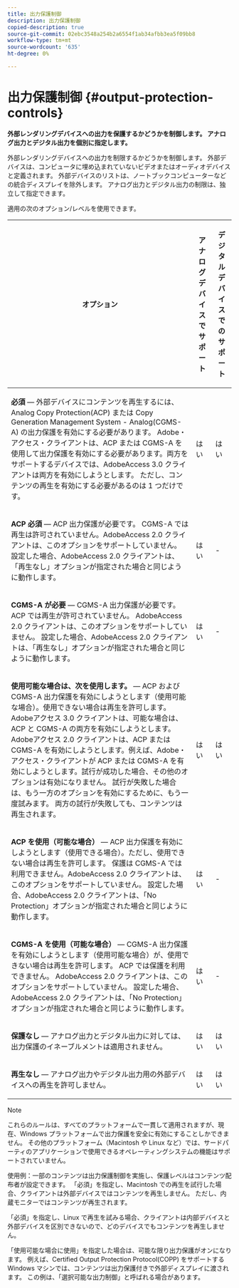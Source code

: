 ```yaml
---
title: 出力保護制御
description: 出力保護制御
copied-description: true
source-git-commit: 02ebc3548a254b2a6554f1ab34afbb3ea5f09bb8
workflow-type: tm+mt
source-wordcount: '635'
ht-degree: 0%

---
```


# 出力保護制御 {#output-protection-controls}

**外部レンダリングデバイスへの出力を保護するかどうかを制御します。 アナログ出力とデジタル出力を個別に指定します。**

外部レンダリングデバイスへの出力を制限するかどうかを制御します。 外部デバイスは、コンピュータに埋め込まれていないビデオまたはオーディオデバイスと定義されます。 外部デバイスのリストは、ノートブックコンピューターなどの統合ディスプレイを除外します。 アナログ出力とデジタル出力の制限は、独立して指定できます。

適用の次のオプション/レベルを使用できます。

<table frame="all" colsep="0" rowsep="1" id="adobetable_fvw_5fx_n4"> 
 <thead class="- topic/thead "> 
  <tr rowsep="1" class="- topic/row "> 
   <th colname="1" class="- topic/entry entry"> <p class="- topic/p ">オプション </p> </th> 
   <th colname="2" class="- topic/entry entry"> <p class="- topic/p ">アナログデバイスでサポート </p> </th> 
   <th colname="3" class="- topic/entry entry"> <p class="- topic/p ">デジタルデバイスでのサポート </p> </th> 
  </tr> 
 </thead>
 <tbody class="- topic/tbody "> 
  <tr rowsep="1" class="- topic/row "> 
   <td colname="1" class="- topic/entry "> <p class="- topic/p "><b class="+ topic/ph hi-d/b ">必須</b>  — 外部デバイスにコンテンツを再生するには、Analog Copy Protection(ACP) または Copy Generation Management System - Analog(CGMS-A) の出力保護を有効にする必要があります。 Adobe・アクセス・クライアントは、ACP または CGMS-A を使用して出力保護を有効にする必要があります。両方をサポートするデバイスでは、AdobeAccess 3.0 クライアントは両方を有効にしようとします。 ただし、コンテンツの再生を有効にする必要があるのは 1 つだけです。 </p> </td> 
   <td colname="2" class="- topic/entry "> <p class="- topic/p ">はい </p> </td> 
   <td colname="3" class="- topic/entry "> <p class="- topic/p ">はい </p> </td> 
  </tr> 
  <tr rowsep="1" class="- topic/row "> 
   <td colname="1" class="- topic/entry "> <p class="- topic/p "><b class="+ topic/ph hi-d/b ">ACP 必須</b> — ACP 出力保護が必要です。 CGMS-A では再生は許可されていません。AdobeAccess 2.0 クライアントは、このオプションをサポートしていません。 設定した場合、AdobeAccess 2.0 クライアントは、「再生なし」オプションが指定された場合と同じように動作します。 </p> </td> 
   <td colname="2" class="- topic/entry "> <p class="- topic/p ">はい </p> </td> 
   <td colname="3" class="- topic/entry "> <p class="- topic/p ">- </p> </td> 
  </tr> 
  <tr rowsep="1" class="- topic/row "> 
   <td colname="1" class="- topic/entry "> <p class="- topic/p "><b class="+ topic/ph hi-d/b ">CGMS-A が必要</b> — CGMS-A 出力保護が必要です。 ACP では再生が許可されていません。 AdobeAccess 2.0 クライアントは、このオプションをサポートしていません。 設定した場合、AdobeAccess 2.0 クライアントは、「再生なし」オプションが指定された場合と同じように動作します。 </p> </td> 
   <td colname="2" class="- topic/entry "> <p class="- topic/p ">はい </p> </td> 
   <td colname="3" class="- topic/entry "> <p class="- topic/p ">- </p> </td> 
  </tr> 
  <tr rowsep="1" class="- topic/row "> 
   <td colname="1" class="- topic/entry "> <p class="- topic/p "><b class="+ topic/ph hi-d/b ">使用可能な場合は、次を使用します。</b> — ACP および CGMS-A 出力保護を有効にしようとします（使用可能な場合）。使用できない場合は再生を許可します。 Adobeアクセス 3.0 クライアントは、可能な場合は、ACP と CGMS-A の両方を有効にしようとします。 Adobeアクセス 2.0 クライアントは、ACP または CGMS-A を有効にしようとします。例えば、Adobe・アクセス・クライアントが ACP または CGMS-A を有効にしようとします。試行が成功した場合、その他のオプションは有効になりません。 試行が失敗した場合は、もう一方のオプションを有効にするために、もう一度試みます。 両方の試行が失敗しても、コンテンツは再生されます。 </p> </td> 
   <td colname="2" class="- topic/entry "> <p class="- topic/p ">はい </p> </td> 
   <td colname="3" class="- topic/entry "> <p class="- topic/p ">はい </p> </td> 
  </tr> 
  <tr rowsep="1" class="- topic/row "> 
   <td colname="1" class="- topic/entry "> <p class="- topic/p "><b class="+ topic/ph hi-d/b ">ACP を使用（可能な場合）</b> — ACP 出力保護を有効にしようとします（使用できる場合）。ただし、使用できない場合は再生を許可します。 保護は CGMS-A では利用できません。AdobeAccess 2.0 クライアントは、このオプションをサポートしていません。 設定した場合、AdobeAccess 2.0 クライアントは、「No Protection」オプションが指定された場合と同じように動作します。 </p> </td> 
   <td colname="2" class="- topic/entry "> <p class="- topic/p ">はい </p> </td> 
   <td colname="3" class="- topic/entry "> <p class="- topic/p ">- </p> </td> 
  </tr> 
  <tr rowsep="1" class="- topic/row "> 
   <td colname="1" class="- topic/entry "> <p class="- topic/p "><b class="+ topic/ph hi-d/b ">CGMS-A を使用（可能な場合） </b>— CGMS-A 出力保護を有効にしようとします（使用可能な場合）が、使用できない場合は再生を許可します。 ACP では保護を利用できません。 AdobeAccess 2.0 クライアントは、このオプションをサポートしていません。 設定した場合、AdobeAccess 2.0 クライアントは、「No Protection」オプションが指定された場合と同じように動作します。 </p> </td> 
   <td colname="2" class="- topic/entry "> <p class="- topic/p ">はい </p> </td> 
   <td colname="3" class="- topic/entry "> <p class="- topic/p ">- </p> </td> 
  </tr> 
  <tr rowsep="1" class="- topic/row "> 
   <td colname="1" class="- topic/entry "> <p class="- topic/p "><b class="+ topic/ph hi-d/b ">保護なし</b>  — アナログ出力とデジタル出力に対しては、出力保護のイネーブルメントは適用されません。 </p> </td> 
   <td colname="2" class="- topic/entry "> <p class="- topic/p ">はい </p> </td> 
   <td colname="3" class="- topic/entry "> <p class="- topic/p ">はい </p> </td> 
  </tr> 
  <tr rowsep="0" class="- topic/row "> 
   <td colname="1" class="- topic/entry "> <p class="- topic/p "><b class="+ topic/ph hi-d/b ">再生なし</b>  — アナログ出力やデジタル出力用の外部デバイスへの再生を許可しません。 </p> </td> 
   <td colname="2" class="- topic/entry "> <p class="- topic/p ">はい </p> </td> 
   <td colname="3" class="- topic/entry "> <p class="- topic/p ">はい </p> </td> 
  </tr> 
 </tbody> 
</table>

>[!NOTE]
>
>これらのルールは、すべてのプラットフォームで一貫して適用されますが、現在、Windows プラットフォームで出力保護を安全に有効にすることしかできません。 その他のプラットフォーム（Macintosh や Linux など）では、サードパーティのアプリケーションで使用できるオペレーティングシステムの機能はサポートされていません。

使用例：一部のコンテンツは出力保護制御を実施し、保護レベルはコンテンツ配布者が設定できます。 「必須」を指定し、Macintosh での再生を試行した場合、クライアントは外部デバイスではコンテンツを再生しません。 ただし、内蔵モニターではコンテンツが再生されます。

「必須」を指定し、Linux で再生を試みる場合、クライアントは内部デバイスと外部デバイスを区別できないので、どのデバイスでもコンテンツを再生しません。

「使用可能な場合に使用」を指定した場合は、可能な限り出力保護がオンになります。 例えば、Certified Output Protection Protocol(COPP) をサポートする Windows マシンでは、コンテンツは出力保護付きで外部ディスプレイに渡されます。 この例は、「選択可能な出力制御」と呼ばれる場合があります。
